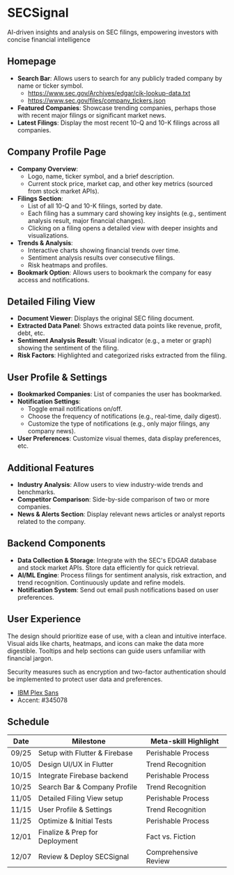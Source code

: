 # SECSignal
AI-driven insights and analysis on SEC filings, empowering investors with concise financial intelligence

## Homepage

- **Search Bar**: Allows users to search for any publicly traded company by name or ticker symbol.
  - https://www.sec.gov/Archives/edgar/cik-lookup-data.txt
  - https://www.sec.gov/files/company_tickers.json
- **Featured Companies**: Showcase trending companies, perhaps those with recent major filings or significant market news.
- **Latest Filings**: Display the most recent 10-Q and 10-K filings across all companies.

## Company Profile Page

- **Company Overview**: 
  - Logo, name, ticker symbol, and a brief description.
  - Current stock price, market cap, and other key metrics (sourced from stock market APIs).
- **Filings Section**: 
  - List of all 10-Q and 10-K filings, sorted by date.
  - Each filing has a summary card showing key insights (e.g., sentiment analysis result, major financial changes).
  - Clicking on a filing opens a detailed view with deeper insights and visualizations.
- **Trends & Analysis**:
  - Interactive charts showing financial trends over time.
  - Sentiment analysis results over consecutive filings.
  - Risk heatmaps and profiles.
- **Bookmark Option**: Allows users to bookmark the company for easy access and notifications.

## Detailed Filing View

- **Document Viewer**: Displays the original SEC filing document.
- **Extracted Data Panel**: Shows extracted data points like revenue, profit, debt, etc.
- **Sentiment Analysis Result**: Visual indicator (e.g., a meter or graph) showing the sentiment of the filing.
- **Risk Factors**: Highlighted and categorized risks extracted from the filing.

## User Profile & Settings

- **Bookmarked Companies**: List of companies the user has bookmarked.
- **Notification Settings**: 
  - Toggle email notifications on/off.
  - Choose the frequency of notifications (e.g., real-time, daily digest).
  - Customize the type of notifications (e.g., only major filings, any company news).
- **User Preferences**: Customize visual themes, data display preferences, etc.

## Additional Features

- **Industry Analysis**: Allow users to view industry-wide trends and benchmarks.
- **Competitor Comparison**: Side-by-side comparison of two or more companies.
- **News & Alerts Section**: Display relevant news articles or analyst reports related to the company.

## Backend Components

- **Data Collection & Storage**: Integrate with the SEC's EDGAR database and stock market APIs. Store data efficiently for quick retrieval.
- **AI/ML Engine**: Process filings for sentiment analysis, risk extraction, and trend recognition. Continuously update and refine models.
- **Notification System**: Send out email push notifications based on user preferences.

## User Experience

The design should prioritize ease of use, with a clean and intuitive interface. Visual aids like charts, heatmaps, and icons can make the data more digestible. Tooltips and help sections can guide users unfamiliar with financial jargon.

Security measures such as encryption and two-factor authentication should be implemented to protect user data and preferences.

- [IBM Plex Sans](https://fonts.google.com/specimen/IBM+Plex+Sans)
- Accent: #345078
## Schedule
| Date  | Milestone                               | Meta-skill Highlight |
|-------|-----------------------------------------|----------------------|
| 09/25 | Setup with Flutter & Firebase           | Perishable Process   |
| 10/05 | Design UI/UX in Flutter                 | Trend Recognition    |
| 10/15 | Integrate Firebase backend              | Perishable Process   |
| 10/25 | Search Bar & Company Profile            | Trend Recognition    |
| 11/05 | Detailed Filing View setup              | Perishable Process   |
| 11/15 | User Profile & Settings                 | Trend Recognition    |
| 11/25 | Optimize & Initial Tests                | Perishable Process   |
| 12/01 | Finalize & Prep for Deployment          | Fact vs. Fiction     |
| 12/07 | Review & Deploy SECSignal               | Comprehensive Review |

